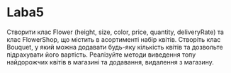 # Laba5
Створити клас Flower (height, size, color, price, quantity, deliveryRate) та клас FlowerShop, що містить в асортименті набір квітів. Створіть клас Bouquet, у який можна додавати будь-яку кількість квітів та дозвольте підрахувати його вартість. Реалізуйте методи виведення топу найдорожчих квітів в магазині та додавання, видалення з магазину.
